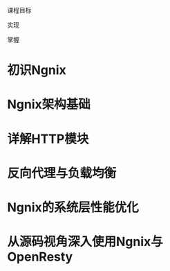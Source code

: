 课程目标

实现

掌握



# 初识Ngnix







# Ngnix架构基础















# 详解HTTP模块











# 反向代理与负载均衡















# Ngnix的系统层性能优化









# 从源码视角深入使用Ngnix与OpenResty

